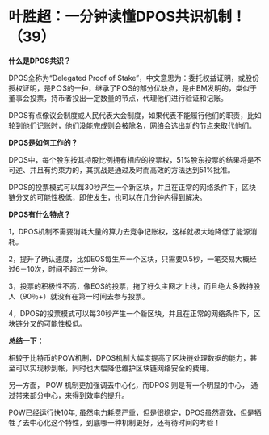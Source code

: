 # 叶胜超：一分钟读懂DPOS共识机制！（39）



**什么是DPOS共识？**



DPOS全称为“Delegated Proof of Stake”，中文意思为：委托权益证明，或股份授权证明，是PＯS的一种，继承了PＯS的部分优缺点，是由BM发明的，类似于董事会投票，持币者投出一定数量的节点，代理他们进行验证和记账。



DPOS有点像议会制度或人民代表大会制度，如果代表不能履行他们的职责，比如轮到他们记账时，他们没能完成则会被除名，网络会选出新的节点来取代他们。



**DPOS是如何工作的？**



DPOS中，每个股东按其持股比例拥有相应的投票权，51%股东投票的结果将是不可逆、并且有约束力的，其挑战是通过及时而高效的方法达到51%批准。



DPOS的投票模式可以每30秒产生一个新区块，并且在正常的网络条件下，区块链分叉的可能性极低，即使发生，也可以在几分钟内得到解决。





**DPOS有什么特点？**



1，DPOS机制不需要消耗大量的算力去竞争记账权，这样就极大地降低了能源消耗。



2，提升了确认速度，比如EOS每生产一个区块，只需要0.5秒，一笔交易大概经过6－10次，时间不超过一分钟。



3，投票的积极性不高，像EOS的投票，拖了好久主网才上线，而且绝大多数持股人（90％+）就没有在第一时间去参与投票。



4，DPOS的投票模式可以每30秒产生一个新区块，并且在正常的网络条件下，区块链分叉的可能性极低。





**总结一下：**



相较于比特币的POW机制，DPOS机制大幅度提高了区块链处理数据的能力，甚至可以实现秒到帐，同时也大幅降低维护区块链网络安全的费用。



另一方面， POW 机制更加强调去中心化，而DPOS 则是有一个明显的中心， 通过带来部分中心，来得到效率的提升。



POW已经运行快10年, 虽然电力耗费严重，但是很稳定，DPOS虽然高效，但是牺牲了去中心化这个特性，到底哪一种机制更好，还有待时间的考验！

